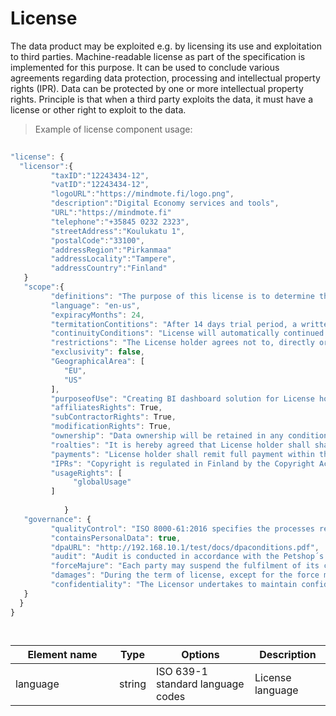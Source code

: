 # License

The data product may be exploited e.g. by licensing its use and exploitation to third parties. Machine-readable license as part of the specification is implemented for this purpose. It can be used to conclude various agreements regarding data protection, processing and intellectual property rights (IPR). Data can be protected by one or more intellectual property rights. Principle is that when a third party exploits the data, it must have a license or other right to exploit to the data.

> Example of license component usage:

```javascript
  
"license": {
  "licensor":{
         "taxID":"12243434-12",
         "vatID":"12243434-12",
         "logoURL":"https://mindmote.fi/logo.png",
         "description":"Digital Economy services and tools",
         "URL":"https://mindmote.fi"
         "telephone":"+35845 0232 2323",
         "streetAddress":"Koulukatu 1",
         "postalCode":"33100",
         "addressRegion":"Pirkanmaa"
         "addressLocality":"Tampere",
         "addressCountry":"Finland"
   }
   "scope":{
         "definitions": "The purpose of this license is to determine the terms and conditions applicable to the licensing of the data product, whereby Licensor grants License holder the right to use the data.",
         "language": "en-us",
         "expiracyMonths": 24,
         "termitationContitions": "After 14 days trial period, a written cancellation before 30 days is mandatory",
         "continuityConditions": "License will automatically continued without written (30 before) cancellation by Licenser holder",
         "restrictions": "The License holder agrees not to, directly or indirectly, participate in the unauthorized use, disclosure or conversion of any confidential information.",
         "exclusivity": false,                 
         "GeographicalArea": [ 
            "EU",
            "US"
         ],
         "purposeofUse": "Creating BI dashboard solution for License holders customers (End Users).",
         "affiliatesRights": True,
         "subContractorRights": True,
         "modificationRights": True,
         "ownership": "Data ownership will be retained in any condition by the licensor",
         "roalties": "It is hereby agreed that License holder shall share with Licensor three percent (3%) of the revenues derives and receives from the usage their BI Dashbord solutions by the End Users.",
         "payments": "License holder shall remit full payment within thirty (30) days after the end of each calendar month. Taxes (VAT 24 %) are included.",
         "IPRs": "Copyright is regulated in Finland by the Copyright Act (404/1961).",
         "usageRights": [
              "globalUsage"
         ]
                
            }
   "governance": {
         "qualityControl": "ISO 8000-61:2016 specifies the processes required for data quality management. The processes are used as a reference to enhance data quality and assess process capability or organizational maturity for data quality management.",
         "containsPersonalData": true,
         "dpaURL": "http://192.168.10.1/test/docs/dpaconditions.pdf",
         "audit": "Audit is conducted in accordance with the Petshop´s Data-audits ltd., www.petshopsdataaudits.com",
         "forceMajure": "Each party may suspend the fulfilment of its contractual obligations, when the said fulfilment is impossible or objectively too costly due to an unforeseeable impediment independent from the parties, such as for example: strike, boycott, lockout, fire, war (declared or not), civil war, riots and revolutions, requisitions, embargo, power blackouts, extraordinary breakage of machinery, delays in the delivery of components or raw materials.",
         "damages": "During the term of license, except for the force majeure or the Licensors reasons, the License holder is required to follow strictly in accordance with the Contract. If the License holder wants to terminate the license early, it needs to pay a certain amount of liquidated damages.",
         "confidentiality": "The Licensor undertakes to maintain confidentiality as regards all information of a technical (such as, by way of a non-limiting example, drawings, tables, documentation, formulas and correspondence) and commercial nature (including contractual conditions, prices, payment conditions) gained during the performance of this license."          
   }
  }
}

  
```
| <div style="width:150px">Element name</div>   | Type  | Options  | Description  |
|---|---|---|---|
| language | string | ISO 639-1 standard language codes | License language |

